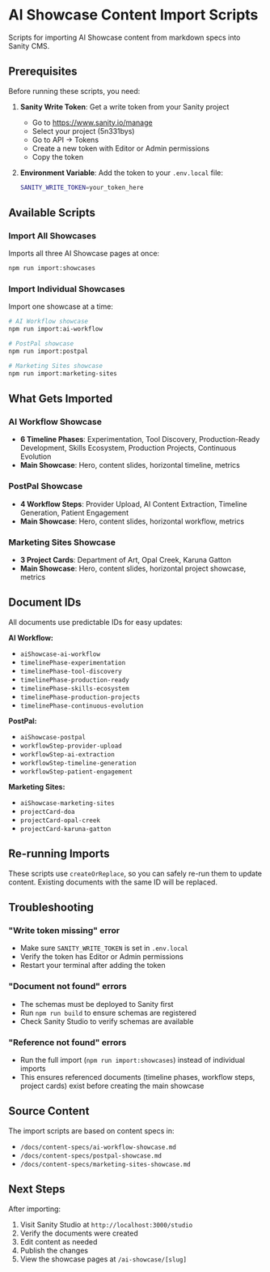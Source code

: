 # AI Showcase Content Import Scripts

Scripts for importing AI Showcase content from markdown specs into Sanity CMS.

## Prerequisites

Before running these scripts, you need:

1. **Sanity Write Token**: Get a write token from your Sanity project
   - Go to https://www.sanity.io/manage
   - Select your project (5n331bys)
   - Go to API → Tokens
   - Create a new token with Editor or Admin permissions
   - Copy the token

2. **Environment Variable**: Add the token to your `.env.local` file:
   ```bash
   SANITY_WRITE_TOKEN=your_token_here
   ```

## Available Scripts

### Import All Showcases
Imports all three AI Showcase pages at once:
```bash
npm run import:showcases
```

### Import Individual Showcases
Import one showcase at a time:

```bash
# AI Workflow showcase
npm run import:ai-workflow

# PostPal showcase
npm run import:postpal

# Marketing Sites showcase
npm run import:marketing-sites
```

## What Gets Imported

### AI Workflow Showcase
- **6 Timeline Phases**: Experimentation, Tool Discovery, Production-Ready Development, Skills Ecosystem, Production Projects, Continuous Evolution
- **Main Showcase**: Hero, content slides, horizontal timeline, metrics

### PostPal Showcase
- **4 Workflow Steps**: Provider Upload, AI Content Extraction, Timeline Generation, Patient Engagement
- **Main Showcase**: Hero, content slides, horizontal workflow, metrics

### Marketing Sites Showcase
- **3 Project Cards**: Department of Art, Opal Creek, Karuna Gatton
- **Main Showcase**: Hero, content slides, horizontal project showcase, metrics

## Document IDs

All documents use predictable IDs for easy updates:

**AI Workflow:**
- `aiShowcase-ai-workflow`
- `timelinePhase-experimentation`
- `timelinePhase-tool-discovery`
- `timelinePhase-production-ready`
- `timelinePhase-skills-ecosystem`
- `timelinePhase-production-projects`
- `timelinePhase-continuous-evolution`

**PostPal:**
- `aiShowcase-postpal`
- `workflowStep-provider-upload`
- `workflowStep-ai-extraction`
- `workflowStep-timeline-generation`
- `workflowStep-patient-engagement`

**Marketing Sites:**
- `aiShowcase-marketing-sites`
- `projectCard-doa`
- `projectCard-opal-creek`
- `projectCard-karuna-gatton`

## Re-running Imports

These scripts use `createOrReplace`, so you can safely re-run them to update content. Existing documents with the same ID will be replaced.

## Troubleshooting

### "Write token missing" error
- Make sure `SANITY_WRITE_TOKEN` is set in `.env.local`
- Verify the token has Editor or Admin permissions
- Restart your terminal after adding the token

### "Document not found" errors
- The schemas must be deployed to Sanity first
- Run `npm run build` to ensure schemas are registered
- Check Sanity Studio to verify schemas are available

### "Reference not found" errors
- Run the full import (`npm run import:showcases`) instead of individual imports
- This ensures referenced documents (timeline phases, workflow steps, project cards) exist before creating the main showcase

## Source Content

The import scripts are based on content specs in:
- `/docs/content-specs/ai-workflow-showcase.md`
- `/docs/content-specs/postpal-showcase.md`
- `/docs/content-specs/marketing-sites-showcase.md`

## Next Steps

After importing:
1. Visit Sanity Studio at `http://localhost:3000/studio`
2. Verify the documents were created
3. Edit content as needed
4. Publish the changes
5. View the showcase pages at `/ai-showcase/[slug]`
